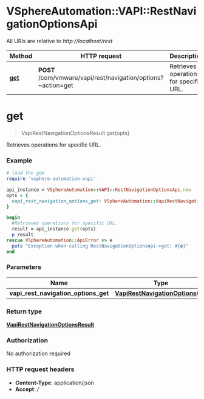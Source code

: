 # VSphereAutomation::VAPI::RestNavigationOptionsApi

All URIs are relative to *http://localhost/rest*

Method | HTTP request | Description
------------- | ------------- | -------------
[**get**](RestNavigationOptionsApi.md#get) | **POST** /com/vmware/vapi/rest/navigation/options?~action&#x3D;get | Retrieves operations for specific URL.


# **get**
> VapiRestNavigationOptionsResult get(opts)

Retrieves operations for specific URL.

### Example
```ruby
# load the gem
require 'vsphere-automation-vapi'

api_instance = VSphereAutomation::VAPI::RestNavigationOptionsApi.new
opts = {
  vapi_rest_navigation_options_get: VSphereAutomation::VapiRestNavigationOptionsGet.new # VapiRestNavigationOptionsGet | 
}

begin
  #Retrieves operations for specific URL.
  result = api_instance.get(opts)
  p result
rescue VSphereAutomation::ApiError => e
  puts "Exception when calling RestNavigationOptionsApi->get: #{e}"
end
```

### Parameters

Name | Type | Description  | Notes
------------- | ------------- | ------------- | -------------
 **vapi_rest_navigation_options_get** | [**VapiRestNavigationOptionsGet**](VapiRestNavigationOptionsGet.md)|  | [optional] 

### Return type

[**VapiRestNavigationOptionsResult**](VapiRestNavigationOptionsResult.md)

### Authorization

No authorization required

### HTTP request headers

 - **Content-Type**: application/json
 - **Accept**: */*




